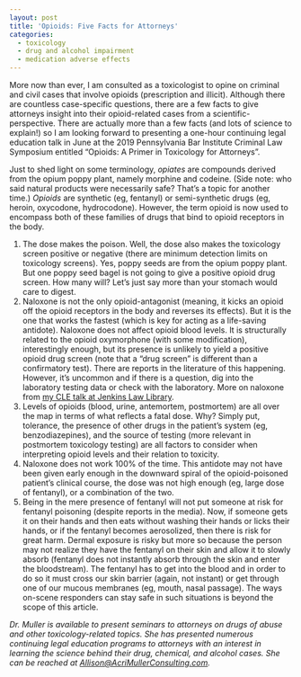 ```yaml
---
layout: post
title: 'Opioids: Five Facts for Attorneys'
categories:
  - toxicology
  - drug and alcohol impairment
  - medication adverse effects
---
```


More now than ever, I am consulted as a toxicologist to opine on criminal and civil cases that involve opioids (prescription and illicit). Although there are countless case-specific questions, there are a few facts to give attorneys insight into their opioid-related cases from a scientific-perspective. There are actually more than a few facts (and lots of science to explain\!) so I am looking forward to presenting a one-hour continuing legal education talk in June at the 2019 Pennsylvania Bar Institute Criminal Law Symposium entitled “Opioids: A Primer in Toxicology for Attorneys”.

Just to shed light on some terminology, *opiates* are compounds derived from the opium poppy plant, namely morphine and codeine. (Side note: who said natural products were necessarily safe? That’s a topic for another time.) *Opioids* are synthetic (eg, fentanyl) or semi-synthetic drugs (eg, heroin, oxycodone, hydrocodone). However, the term opioid is now used to encompass both of these families of drugs that bind to opioid receptors in the body.

1. The dose makes the poison. Well, the dose also makes the toxicology screen positive or negative (there are minimum detection limits on toxicology screens). Yes, poppy seeds are from the opium poppy plant. But one poppy seed bagel is not going to give a positive opioid drug screen. How many will? Let’s just say more than your stomach would care to digest.
2. Naloxone is not the only opioid-antagonist (meaning, it kicks an opioid off the opioid receptors in the body and reverses its effects). But it is the one that works the fastest (which is key for acting as a life-saving antidote). Naloxone does not affect opioid blood levels. It is structurally related to the opioid oxymorphone (with some modification), interestingly enough, but its presence is unlikely to yield a positive opioid drug screen (note that a “drug screen” is different than a confirmatory test). There are reports in the literature of this happening. However, it’s uncommon and if there is a question, dig into the laboratory testing data or check with the laboratory. More on naloxone from [my CLE talk at Jenkins Law Library](https://acrimullerconsulting.com/blog/2017/naloxone-the-antidote-to-the-opioid-epidemic-what-lawyers-need-to-know/).&nbsp;
3. Levels of opioids (blood, urine, antemortem, postmortem) are all over the map in terms of what reflects a fatal dose. Why? Simply put, tolerance, the presence of other drugs in the patient’s system (eg, benzodiazepines), and the source of testing (more relevant in postmortem toxicology testing) are all factors to consider when interpreting opioid levels and their relation to toxicity.
4. Naloxone does not work 100% of the time. This antidote may not have been given early enough in the downward spiral of the opioid-poisoned patient’s clinical course, the dose was not high enough (eg, large dose of fentanyl), or a combination of the two.
5. Being in the mere presence of fentanyl will not put someone at risk for fentanyl poisoning (despite reports in the media). Now, if someone gets it on their hands and then eats without washing their hands or licks their hands, or if the fentanyl becomes aerosolized, then there is risk for great harm. Dermal exposure is risky but more so because the person may not realize they have the fentanyl on their skin and allow it to slowly absorb (fentanyl does not instantly absorb through the skin and enter the bloodstream). The fentanyl has to get into the blood and in order to do so it must cross our skin barrier (again, not instant) or get through one of our mucous membranes (eg, mouth, nasal passage). The ways on-scene responders can stay safe in such situations is beyond the scope of this article.

*Dr. Muller is available to present seminars to attorneys on drugs of abuse and other toxicology-related topics. She has presented numerous continuing legal education programs to attorneys with an interest in learning the science behind their drug, chemical, and alcohol cases. She can be reached at Allison@AcriMullerConsulting.com.*